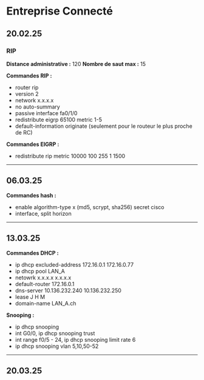 # Entreprise Connecté

## 20.02.25

### RIP

**Distance administrative :** 120
**Nombre de saut max :** 15

**Commandes RIP :**
- router rip
- version 2
- network x.x.x.x
- no auto-summary
- passive interface fa0/1/0
- redistribute eigrp 65100 metric 1-5
- default-information originate (seulement pour le routeur le plus proche de RC)

**Commandes EIGRP :**
- redistribute rip metric 10000 100 255 1 1500

---

## 06.03.25

**Commandes hash :**
- enable algorithm-type x (md5, scrypt, sha256) secret cisco
- interface, split horizon

---

## 13.03.25

**Commandes DHCP :**
- ip dhcp excluded-address 172.16.0.1 172.16.0.77   
- ip dhcp pool LAN_A
- netowrk x.x.x.x x.x.x.x
- default-router 172.16.0.1
- dns-server 10.136.232.240 10.136.232.250
- lease J H M
- domain-name LAN_A.ch

**Snooping :** 
- ip dhcp snooping
- int G0/0, ip dhcp snooping trust
- int range f0/5 - 24, ip dhcp snooping limit rate 6
- ip dhcp snooping vlan 5,10,50-52

---

## 20.03.25